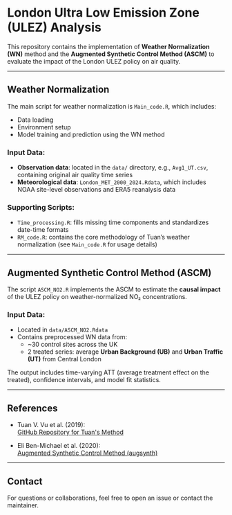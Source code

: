 # London Ultra Low Emission Zone (ULEZ) Analysis

This repository contains the implementation of **Weather Normalization (WN)** method and the **Augmented Synthetic Control Method (ASCM)** to evaluate the impact of the London ULEZ policy on air quality.

---

## Weather Normalization

The main script for weather normalization is `Main_code.R`, which includes:

- Data loading  
- Environment setup  
- Model training and prediction using the WN method

### Input Data:

- **Observation data**: located in the `data/` directory, e.g., `Avg1_UT.csv`, containing original air quality time series  
- **Meteorological data**: `London_MET_2000_2024.Rdata`, which includes NOAA site-level observations and ERA5 reanalysis data

### Supporting Scripts:

- `Time_processing.R`: fills missing time components and standardizes date-time formats  
- `RM_code.R`: contains the core methodology of Tuan’s weather normalization (see `Main_code.R` for usage details)

---

## Augmented Synthetic Control Method (ASCM)

The script `ASCM_NO2.R` implements the ASCM to estimate the **causal impact** of the ULEZ policy on weather-normalized NO₂ concentrations.

### Input Data:

- Located in `data/ASCM_NO2.Rdata`
- Contains preprocessed WN data from:
  - ~30 control sites across the UK  
  - 2 treated series: average **Urban Background (UB)** and **Urban Traffic (UT)** from Central London

The output includes time-varying ATT (average treatment effect on the treated), confidence intervals, and model fit statistics.

---

## References

- Tuan V. Vu et al. (2019):  
  [GitHub Repository for Tuan's Method](https://github.com/tuanvvu/Air_quality_trend_analysis)

- Eli Ben-Michael et al. (2020):  
  [Augmented Synthetic Control Method (augsynth)](https://github.com/ebenmichael/augsynth)

---

## Contact

For questions or collaborations, feel free to open an issue or contact the maintainer.
